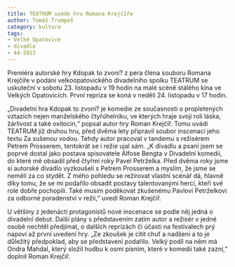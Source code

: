```yaml
---
title: TEATRUM uvede hru Romana Krejčíře
author: Tomáš Trumpeš
category: kultura
tags:
- Velké Opatovice
- divadlo
- 44-2013
---
```


Premiéra autorské hry Kdopak to zvoní? z pera člena souboru Romana Krejčíře v podání velkoopatovického divadelního spolku TEATRUM se uskuteční v sobotu 23. listopadu v 19 hodin na malé scéně stálého kina ve Velkých Opatovicích. První repríza se koná v neděli 24. listopadu v 17 hodin.

„Divadelní hra Kdopak to zvoní? je komedie ze současnosti o propletených vztazích nejen manželského čtyřúhelníku, ve kterých hraje svoji roli láska, žárlivost a také oxitocin,“ popsal autor hry Roman Krejčíř. Tomu uvádí TEATRUM již druhou hru, před dvěma lety připravil soubor inscenaci jeho textu Za sušenou vodou. Tehdy autor pracoval v tandemu s režisérem Petrem Prosserem, tentokrát se i režie ujal sám. „K divadlu a psaní jsem se poprvé dostal jako postava spisovatele Alfose Bengta v Divadelní komedii, do které mě obsadil před čtyřmi roky Pavel Petrželka. Před dvěma roky jsme si autorské divadlo vyzkoušeli s Petrem Prosserem a myslím, že jsme se neměli za co stydět. Z mého pohledu se režírovat vlastní scénář dá, hlavně díky tomu, že se mi podařilo obsadit postavy talentovanými herci, kteří své role dobře pochopili. Také musím poděkovat zkušenému Pavlovi Petrželkovi za odborné poradenství v režii,“ uvedl Roman Krejčíř.

U většiny z jedenácti protagonistů nové inscenace se podle něj jedná o divadelní debut. Další plány s představením zatím autor a režisér v jedné osobě nechtěl předjímat, o dalších reprízách či účasti na festivalech prý napoví až první uvedení hry. „Ze zkoušek je cítit chuť a nadšení a to je důležitý předpoklad, aby se představení podařilo. Velký podíl na něm má Ondra Mahdal, který složil hudbu k osmi písním, které v komedii také zazní,“ doplnil Roman Krejčíř.